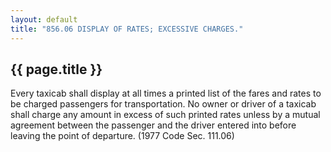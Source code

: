```yaml
---
layout: default 
title: "856.06 DISPLAY OF RATES; EXCESSIVE CHARGES."
---
```


{{ page.title }}
----------------

Every taxicab shall display at all times a printed list of the fares and
rates to be charged passengers for transportation. No owner or driver of
a taxicab shall charge any amount in excess of such printed rates unless
by a mutual agreement between the passenger and the driver entered into
before leaving the point of departure. (1977 Code Sec. 111.06)
